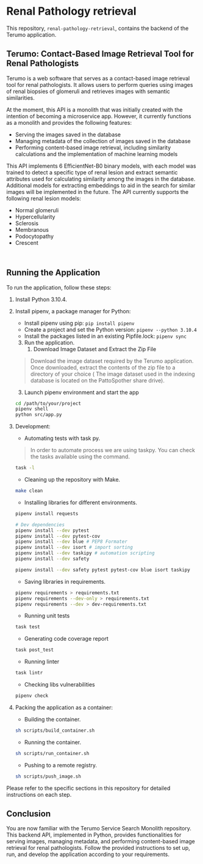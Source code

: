 # Renal Pathology retrieval

This repository, `renal-pathology-retrieval`, contains the backend of the Terumo application.

## Terumo: Contact-Based Image Retrieval Tool for Renal Pathologists

Terumo is a web software that serves as a contact-based image retrieval tool for renal pathologists. It allows users to perform queries using images of renal biopsies of glomeruli and retrieves images with semantic similarities.

At the moment, this API is a monolith that was initially created with the intention of becoming a microservice app. However, it currently functions as a monolith and provides the following features:

- Serving the images saved in the database
- Managing metadata of the collection of images saved in the database
- Performing content-based image retrieval, including similarity calculations and the implementation of machine learning models

This API implements 6 EfficientNet-B0 binary models, with each model was trained to detect a specific type of renal lesion and extract semantic attributes used for calculating similarity among the images in the database. Additional models for extracting embeddings to aid in the search for similar images will be implemented in the future. The API currently supports the following renal lesion models:

- Normal glomeruli
- Hypercellularity
- Sclerosis
- Membranous
- Podocytopathy
- Crescent


```


```


## Running the Application

To run the application, follow these steps:

1. Install Python 3.10.4.
2. Install pipenv, a package manager for Python:
   - Install pipenv using pip: `pip install pipenv`
   - Create a project and set the Python version: `pipenv --python 3.10.4`
   - Install the packages listed in an existing Pipfile.lock: `pipenv sync`
   3. Run the application.
      1. Download Image Dataset and Extract the Zip File
   >   Download the image dataset required by the Terumo application. Once downloaded, extract the contents of the zip file to a directory of your choice ( The image dataset used in the indexing database is located on the PattoSpother share drive).
      
      3. Launch pipenv environment and start the app
      ```bash
      cd /path/to/your/project
      pipenv shell
      python src/app.py
      ```
3. Development:
   - Automating tests with task py.
   >  In order to automate process we are using taskpy. You can check the tasks available using the  command. 
    ```bash
    task -l
    ```
   - Cleaning up the repository with Make.
   ```bash
   make clean
   ```
   - Installing libraries for different environments.
   ```bash
   pipenv install requests
   
   # Dev dependencies
   pipenv install --dev pytest
   pipenv install --dev pytest-cov 
   pipenv install --dev blue # PEP8 Formater
   pipenv install --dev isort # import sorting
   pipenv install --dev taskipy # automation scripting
   pipenv install --dev safety
   
   pipenv install --dev safety pytest pytest-cov blue isort taskipy
   ```
   - Saving libraries in requirements.
   ```bash
   pipenv requirements > requirements.txt
   pipenv requirements --dev-only > requirements.txt
   pipenv requirements --dev > dev-requirements.txt
   ```
   - Running unit tests
   ```bash
   task test 
   ```  
   - Generating code coverage report
   ```bash
   task post_test 
   ```
   - Running linter
   ```bash
   task lintr 
   ```
   - Checking libs vulnerabilities
   ```bash
   pipenv check
   ```   

4. Packing the application as a container:
   - Building the container.
   ```bash
   sh scripts/build_container.sh
   ```
   - Running the container.
   ```bash
   sh scripts/run_container.sh
   ```
   - Pushing to a remote registry.
   ```bash
   sh scripts/push_image.sh
   ```
   
Please refer to the specific sections in this repository for detailed instructions on each step.

## Conclusion

You are now familiar with the Terumo Service Search Monolith repository. This backend API, implemented in Python, provides functionalities for serving images, managing metadata, and performing content-based image retrieval for renal pathologists. Follow the provided instructions to set up, run, and develop the application according to your requirements.